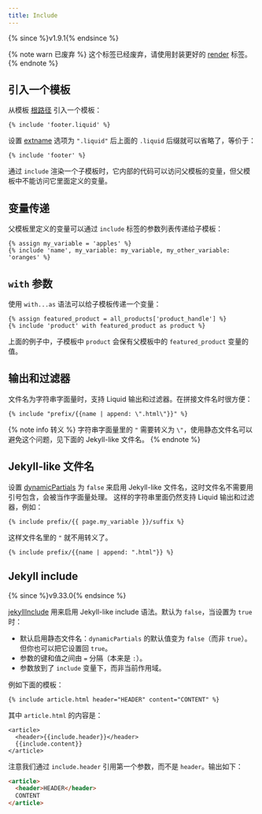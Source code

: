 ```yaml
---
title: Include
---
```


{% since %}v1.9.1{% endsince %}

{% note warn 已废弃 %}
这个标签已经废弃，请使用封装更好的 <a href="./render.html">render</a> 标签。
{% endnote %}

## 引入一个模板

从模板 [根路径][root] 引入一个模板：

```liquid
{% include 'footer.liquid' %}
```

设置 [extname][extname] 选项为 `".liquid"` 后上面的 `.liquid` 后缀就可以省略了，等价于：

```liquid
{% include 'footer' %}
```

通过 `include` 渲染一个子模板时，它内部的代码可以访问父模板的变量，但父模板中不能访问它里面定义的变量。

## 变量传递

父模板里定义的变量可以通过 `include` 标签的参数列表传递给子模板：

```liquid
{% assign my_variable = 'apples' %}
{% include 'name', my_variable: my_variable, my_other_variable: 'oranges' %}
```

## `with` 参数

使用 `with...as` 语法可以给子模板传递一个变量：

```liquid
{% assign featured_product = all_products['product_handle'] %}
{% include 'product' with featured_product as product %}
```

上面的例子中，子模板中 `product` 会保有父模板中的 `featured_product` 变量的值。

## 输出和过滤器

文件名为字符串字面量时，支持 Liquid 输出和过滤器。在拼接文件名时很方便：

```liquid
{% include "prefix/{{name | append: \".html\"}}" %}
```

{% note info 转义 %}
字符串字面量里的 `"` 需要转义为 `\"`，使用静态文件名可以避免这个问题，见下面的 Jekyll-like 文件名。
{% endnote %}

## Jekyll-like 文件名

设置 [dynamicPartials][dynamicPartials] 为 `false` 来启用 Jekyll-like 文件名，这时文件名不需要用引号包含，会被当作字面量处理。 这样的字符串里面仍然支持 Liquid 输出和过滤器，例如：

```liquid
{% include prefix/{{ page.my_variable }}/suffix %}
```

这样文件名里的 `"` 就不用转义了。

```liquid
{% include prefix/{{name | append: ".html"}} %}
```

## Jekyll include

{% since %}v9.33.0{% endsince %}

[jekyllInclude][jekyllInclude] 用来启用 Jekyll-like include 语法。默认为 `false`，当设置为 `true` 时：

- 默认启用静态文件名：`dynamicPartials` 的默认值变为 `false`（而非 `true`）。但你也可以把它设置回 `true`。
- 参数的键和值之间由 `=` 分隔（本来是 `:`）。
- 参数放到了 `include` 变量下，而非当前作用域。

例如下面的模板：

```liquid
{% include article.html header="HEADER" content="CONTENT" %}
```

其中 `article.html` 的内容是：

```liquid
<article>
  <header>{{include.header}}</header>
  {{include.content}}
</article>
```

注意我们通过 `include.header` 引用第一个参数，而不是 `header`。输出如下：

```html
<article>
  <header>HEADER</header>
  CONTENT
</article>
```

[extname]: /api/interfaces/LiquidOptions.html#extname
[root]: /api/interfaces/LiquidOptions.html#root
[dynamicPartials]: /api/interfaces/LiquidOptions.html#dynamicPartials
[jekyllInclude]: /api/interfaces/LiquidOptions.html#jekyllInclude
